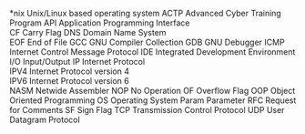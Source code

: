 *nix Unix/Linux based operating system 
ACTP Advanced Cyber Training Program 
API Application Programming Interface  
CF Carry Flag 
DNS Domain Name System  
EOF End of File 
GCC GNU Compiler Collection 
GDB GNU Debugger 
ICMP Internet Control Message Protocol 
IDE Integrated Development Environment 
I/O Input/Output 
IP Internet Protocol  
IPV4 Internet Protocol version 4  
IPV6 Internet Protocol version 6  
NASM Netwide Assembler 
NOP No Operation 
OF Overflow Flag 
OOP Object Oriented Programming 
OS Operating System 
Param Parameter 
RFC Request for Comments 
SF Sign Flag 
TCP Transmission Control Protocol
UDP User Datagram Protocol